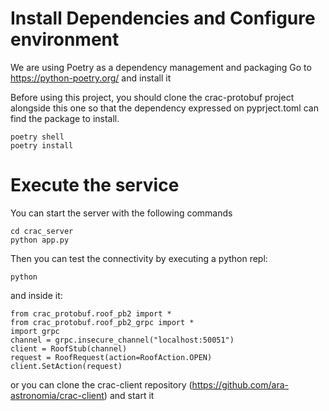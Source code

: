 # Install Dependencies and Configure environment

We are using Poetry as a dependency management and packaging
Go to https://python-poetry.org/ and install it

Before using this project, you should clone the crac-protobuf project 
alongside this one so that the dependency expressed on pyprject.toml 
can find the package to install.

```
poetry shell
poetry install
```

# Execute the service

You can start the server with the following commands
```
cd crac_server
python app.py
```

Then you can test the connectivity by executing a python repl:

```
python
```

and inside it:

```
from crac_protobuf.roof_pb2 import *
from crac_protobuf.roof_pb2_grpc import *
import grpc
channel = grpc.insecure_channel("localhost:50051")
client = RoofStub(channel)
request = RoofRequest(action=RoofAction.OPEN)
client.SetAction(request)
```

or you can clone the crac-client repository (https://github.com/ara-astronomia/crac-client) and start it
